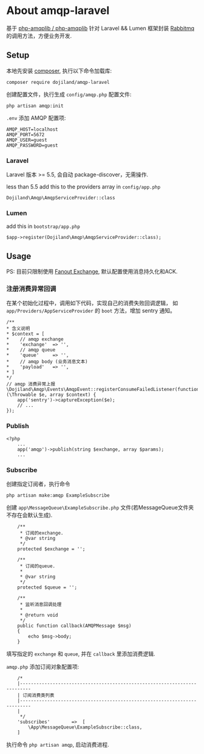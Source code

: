 # About amqp-laravel #

基于 [php-amqplib /
php-amqplib](https://github.com/php-amqplib/php-amqplib) 针对 Laravel && Lumen
框架封装 [Rabbitmq](https://www.rabbitmq.com) 的调用方法，方便业务开发.

## Setup

本地先安装 [composer](https://getcomposer.org), 执行以下命令加载库:
```
composer require dojiland/amqp-laravel
```

创建配置文件，执行生成 `config/amqp.php` 配置文件:
```
php artisan amqp:init
```

`.env` 添加 AMQP 配置项:
```
AMQP_HOST=localhost
AMQP_PORT=5672
AMQP_USER=guest
AMQP_PASSWORD=guest
```

### Laravel
Laravel 版本 >= 5.5, 会自动 package-discover，无需操作.

less than 5.5 add this to the providers array in `config/app.php`
```
Dojiland\Amqp\AmqpServiceProvider::class
```

### Lumen
add this in `bootstrap/app.php`
```
$app->register(Dojiland\Amqp\AmqpServiceProvider::class);
```

## Usage
PS: 目前只限制使用 [Fanout Exchange](https://www.rabbitmq.com/tutorials/tutorial-three-php.html), 默认配置使用消息持久化和ACK.


### 注册消费异常回调

在某个初始化过程中，调用如下代码，实现自己的消费失败回调逻辑，
如 `app/Providers/AppServiceProvider` 的 `boot` 方法，增加 sentry 通知。
```
/**
* 含义说明 
* $context = [
*    // amqp exchange
*    'exchange'  => '',
*    // amqp queue
*    'queue'     => '',
*    // amqp body (业务消息文本)
*    'payload'   => '',
* ]
*/
// amqp 消费异常上报
\Dojiland\Amqp\Events\AmqpEvent::registerConsumeFailedListener(function (\Throwable $e, array $context) {
    app('sentry')->captureException($e);
    // ...
});
```


### Publish
```
<?php
    ...
    app('amqp')->publish(string $exchange, array $params);
    ...
```

### Subscribe
创建指定订阅者，执行命令
```
php artisan make:amqp ExampleSubscribe
```
创建 `app\MessageQueue\ExampleSubscribe.php`
文件(若MessageQueue文件夹不存在会默认生成).
```
    /**
     * 订阅的exchange.
     * @var string
     */
    protected $exchange = '';

    /**
     * 订阅的queue.
     *
     * @var string
     */
    protected $queue = '';

    /**
     * 监听消息回调处理
     *
     * @return void
     */
    public function callback(AMQPMessage $msg)
    {
        echo $msg->body;
    }
```
填写指定的 `exchange` 和 `queue`, 并在 `callback` 里添加消费逻辑.

`amqp.php` 添加订阅对象配置项:
```
    /*
    |--------------------------------------------------------------------------
    | 订阅消费类列表
    |--------------------------------------------------------------------------
    |
     */
    'subscribes'        =>  [
        \App\MessageQueue\ExampleSubscribe::class,
    ]
```

执行命令 `php artisan amqp`, 启动消费进程.
